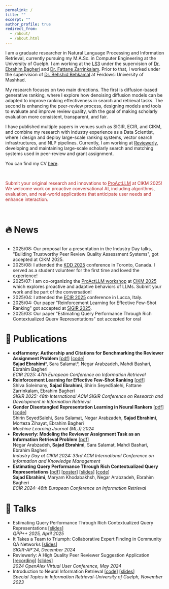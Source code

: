 ```yaml
---
permalink: /
title: ""
excerpt: ""
author_profile: true
redirect_from: 
  - /about/
  - /about.html
---
```


<span class='anchor' id='about-me'></span>

I am a graduate researcher in Natural Language Processing and Information Retrieval, currently pursuing my M.A.Sc. in Computer Engineering at the University of Guelph. I am working at the [LS3](https://ls3.rnet.torontomu.ca/) under the supervision of [Dr. Ebrahim Bagheri](https://ischool.utoronto.ca/faculty-profile/bagheri-ebrahim/) and [Dr. Fattane Zarrinkalam](https://www.uoguelph.ca/engineering/people/fattane-zarrinkalam). Prior to that, I worked under the supervision of [Dr. Behshid Behkamal](http://prof.um.ac.ir/behkamal/) at Ferdowsi University of Mashhad.

My research focuses on two main directions. The first is diffusion-based generative ranking, where I explore how denoising diffusion models can be adapted to improve ranking effectiveness in search and retrieval tasks. The second is enhancing the peer-review process, designing models and tools to evaluate and improve review quality, with the goal of making scholarly evaluation more consistent, transparent, and fair.

I have published multiple papers in venues such as SIGIR, ECIR, and CIKM, and combine my research with industry experience as a Data Scientist, where I design and deploy large-scale ranking systems, vector search infrastructures, and NLP pipelines. Currently, I am working at [Reviewerly](https://reviewer.ly/), developing and maintaining large-scale scholarly search and matching systems used in peer-review and grant assignment.

You can find my CV [here](/SajadEbrahimi_CV.pdf).

<br>
<p style="color: #b42323;">
Submit your original research and innovations to <a href="https://proactllm.github.io/" style="color: #b42323; text-decoration: underline;">ProActLLM</a> at CIKM 2025! We welcome work on proactive conversational AI, including algorithms, evaluation, and real-world applications that anticipate user needs and enhance interaction.
</p>
<br>

# 🔥 News

<style>
  .scrollable {
    max-height: 250px;
    overflow-y: scroll;
  }
</style>

<div class="scrollable">
  <ul>
    <li>2025/08: Our proposal for a presentation in the Industry Day talks, "Building Trustworthy Peer Review Quality Assessment Systems", got accepted at CIKM 2025.</li>
    <li>2025/08: I attended the <a href="https://kdd2025.kdd.org/">KDD 2025</a> conference in Toronto, Canada. I served as a student volunteer for the first time and loved the experience!</li>
    <li>2025/07: I am co-organizing the <a href="https://proactllm.github.io/">ProActLLM workshop</a> at <a href="https://www.cikm2025.org/">CIKM 2025</a> which explores proactive and adaptive behaviors of LLMs. Submit your work and be part of the conversation!</li>
    <li>2025/04: I attended the <a href="https://ecir2025.eu/">ECIR 2025</a> conference in Lucca, Italy.</li>
    <li>2025/04: Our paper "Reinforcement Learning for Effective Few-Shot Ranking" got accepted at <a href="https://sigir2025.dei.unipd.it/">SIGIR 2025</a>.</li>
    <li>2025/03: Our paper "Estimating Query Performance Through Rich Contextualized Query Representations" got accepted for oral presentation at the <a href="https://qppworkshop.github.io/">QPP++ workshop</a>.</li>
    <li>2025/03: I won the <a href="https://www.uoguelph.ca/registrar/studentfinance/apps/grawards?id=T6089">Braithwaite Conference Travel Grant</a> to attend the ECIR 2025 conference.</li>
    <li>2024/12: Our paper "exHarmony: Authorship and Citations for Benchmarking the Reviewer Assignment Problem" got accepted at <a href="https://ecir2025.eu/">ECIR 2025</a>.</li>
    <li>2024/12: I presented "It Takes a Team to Triumph: Collaborative Expert Finding in Community QA Networks" paper at the <a href="https://www.sigir-ap.org/sigir-ap-2024/">SIGIR-AP 2024</a> conference.</li>
    <li>2024/12: I attended the <a href="https://www.sigir-ap.org/sigir-ap-2024/">SIGIR-AP 2024</a> conference in Tokyo, Japan.</li>
    <li>2024/12: I attended the <a href="https://www.acml-conf.org/2024/">ACML 2024</a> conference in Hanoi, Vietnam.</li>
    <li>2024/11: I won the <a href="https://www.uoguelph.ca/registrar/studentfinance/apps/grawards?id=T6089">Braithwaite Conference Travel Grant</a> to attend the SIGIR-AP 2024 conference.</li>
    <li>2024/11: I won the <a href="https://www.uoguelph.ca/registrar/studentfinance/apps/grawards?id=T6089">Braithwaite Conference Travel Grant</a> to attend the ACML 2024 conference.</li>
    <li>2024/09: Our paper "Gender Disentangled Representation Learning in Neural Rankers" got accepted at <a href="https://www.springer.com/journal/10994">Machine Learning Journal (MLJ)</a>.</li>
    <li>2025/08: Our proposal for a presentation in the Industry Day talks, "Reviewerly: Modeling the Reviewer Assignment Task as an Information Retrieval Problem", got accepted at CIKM 2024.</li>
    <li>2024/05: I attended the <a href="https://www.caiac.ca/en/conferences/canadianai-2024/home">Canadian AI 2024</a> conference in Guelph, Canada.</li>
    <li>2024/05: I presented Reviewerly at the First <a href="https://help.openalex.org/events/user-meeting">OpenAlex User Conference</a>.</li>
    <li>2024/03: I attended the <a href="https://ecir2024.org/">ECIR 2024</a> conference in Glasgow, Scotland. It marked my introduction to the research community and my first time engaging with key figures in the field!</li>
    <li>2024/11: I won the <a href="https://www.uoguelph.ca/registrar/studentfinance/apps/grawards?id=T6089">Braithwaite Conference Travel Grant</a> to attend the ECIR 2024 conference.</li>
    <li>2023/12: Our paper "Estimating Query Performance Through Rich Contextualized Query Representations" got accepted at <a href="https://ecir2024.org/">ECIR 2024</a>.</li>
    <li>2023/10: I won the <a href="https://www.uoguelph.ca/registrar/studentfinance/apps/grawards?id=E6077">CEPS Dean’s Graduate Entrance Scholarships</a> for the Fall 2023 semester.</li>
    <li>2023/04: I won the Entrance Award in Recognition of Student Excellence in the College of Engineering and Physical Sciences at the University of Guelph.</li>
  </ul>
</div>


# 📝 Publications
- **exHarmony: Authorship and Citations for Benchmarking the Reviewer Assignment Problem** \[[pdf](papers/2025_ECIR_Exharmony_Ebrahimi.pdf)\] \[[code](https://github.com/sadjadeb/exHarmony)\] \
    **Sajad Ebrahimi**\*, Sara Salamat\*, Negar Arabzadeh, Mahdi Bashari, Ebrahim Bagheri \
    *ECIR 2025: 47th European Conference on Information Retrieval*
- **Reinforcement Learning for Effective Few-Shot Ranking** \[[pdf](papers/2025_SIGIR_Reinforcement_Soleimany.pdf)\] \
    Shiva Soleimany, **Sajad Ebrahimi**, Shirin SeyedSalehi, Fattane Zarrinkalam, Ebrahim Bagheri \
    *SIGIR 2025: 48th International ACM SIGIR Conference on Research and Development in Information Retrieval*
- **Gender Disentangled Representation Learning in Neural Rankers** \[[pdf](papers/2024_MLJ_Gender_Seyedsalehi)\] \[[code](https://github.com/genderdisen/genderdisen)\] \
    Shirin SeyedSalehi, Sara Salamat, Negar Arabzadeh, **Sajad Ebrahimi**, Morteza Zihayat, Ebrahim Bagheri \
    *Machine Learning Journal (MLJ) 2024*
- **Reviewerly: Modeling the Reviewer Assignment Task as an Information Retrieval Problem** \[[pdf](papers/2024_CIKM_Reviewerly_Arabzadeh.pdf)\] \
    Negar Arabzadeh, **Sajad Ebrahimi**, Sara Salamat, Mahdi Bashari, Ebrahim Bagheri \
    *Industry Day at CIKM 2024: 33rd ACM International Conference on Information and Knowledge Management*
- **Estimating Query Performance Through Rich Contextualized Query Representations** \[[pdf](papers/2024_ECIR_Estimating_Ebrahimi.pdf)\] \[[poster](images/ECIR2024_poster.jpg)\] \[[slides](https://docs.google.com/presentation/d/1OoB0IGa63aA7PRSGxQdPJbrp_cAcyY9QAnQASID_kag/edit?usp=sharing)\] \[[code](https://github.com/sadjadeb/Nearest-Neighbor-QPP)\]\
    **Sajad Ebrahimi**, Maryam Khodabakhsh, Negar Arabzadeh, Ebrahim Bagheri \
    *ECIR 2024: 46th European Conference on Information Retrieval* 

# 💬 Talks
- Estimating Query Performance Through Rich Contextualized Query Representations \[[slides](https://docs.google.com/presentation/d/11COmJelg5mCW3KJl57xSxs2j5I2QeyH99aNfM4u7heY/edit?usp=sharing)\] \
    *QPP++ 2025, April 2025*
- It Takes a Team to Triumph: Collaborative Expert Finding in
Community QA Networks \[[slides](https://docs.google.com/presentation/d/1Nh-T98BsOkuRIIzl0Y9zt2wL3vPqzspe/edit?usp=sharing&ouid=111485483658323229505&rtpof=true&sd=true)\] \
    *SIGIR-AP'24, December 2024*
- Reviewerly: A High Quality Peer Reviewer Suggestion Application \[[recording](https://www.youtube.com/watch?v=G_KDHRc5y9Q)\] \[[slides](https://docs.google.com/presentation/d/13gX67k30XJg-pHxfJhODHEoD2i6PVU13HL8wZRRQUGs/edit?usp=sharing)\] \
    *2024 OpenAlex Virtual User Conference, May 2024*
- Introduction to Neural Information Retrieval \[[code](https://colab.research.google.com/drive/1T24mWOVisVv0N45-GlAGm8lCreZmzV0v?usp=sharing)\] \[[slides](https://docs.google.com/presentation/d/104mzYJdT4cS2gWHt4zgwXfua761CFxshoTmo-wwYVJ4/edit?usp=sharing)\] \
    *Special Topics in Information Retrieval-University of Guelph, November 2023*
